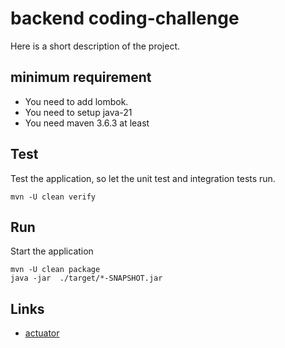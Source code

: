 # backend coding-challenge

Here is a short description of the project.

## minimum requirement 

- You need to add lombok.
- You need to setup java-21
- You need maven 3.6.3 at least


## Test

Test the application, so let the unit test and integration tests run.

```shell
mvn -U clean verify
```

## Run

Start the application

```shell
mvn -U clean package
java -jar  ./target/*-SNAPSHOT.jar
```


## Links

- [actuator](http://localhost:8080/actuator)
